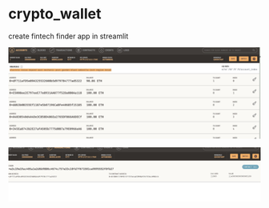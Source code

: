 # crypto_wallet
create fintech finder app in streamlit

![screenshot](ganache_1.jpg)

![screenshot](ganache_2.jpg)
